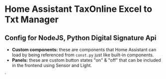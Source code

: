 # Home Assistant TaxOnline Excel to Txt Manager
## Config for NodeJS, Python Digital Signature Api

- **Custom components:** these are components that Home Assistant can load by being referenced from `const.py` just like built-in components.
- **Panels:** these are custom button states "on" & "off" that can be included in the frontend using Sensor and Light.

[panel-custom]: https://github.com/SAFEcert/TaxOnline

`
